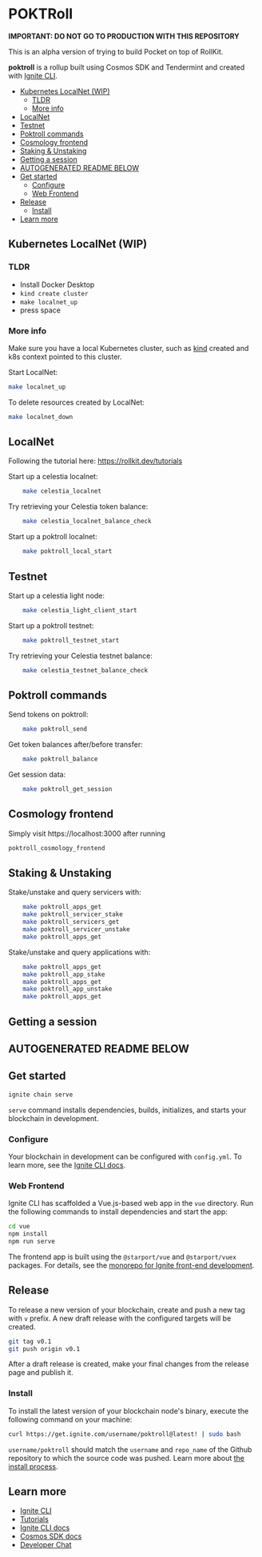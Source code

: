 # POKTRoll <!-- omit in toc -->

**IMPORTANT: DO NOT GO TO PRODUCTION WITH THIS REPOSITORY**

This is an alpha version of trying to build Pocket on top of RollKit.

**poktroll** is a rollup built using Cosmos SDK and Tendermint and created with [Ignite CLI](https://ignite.com/cli).

- [Kubernetes LocalNet (WIP)](#kubernetes-localnet-wip)
  - [TLDR](#tldr)
  - [More info](#more-info)
- [LocalNet](#localnet)
- [Testnet](#testnet)
- [Poktroll commands](#poktroll-commands)
- [Cosmology frontend](#cosmology-frontend)
- [Staking \& Unstaking](#staking--unstaking)
- [Getting a session](#getting-a-session)
- [AUTOGENERATED README BELOW](#autogenerated-readme-below)
- [Get started](#get-started)
  - [Configure](#configure)
  - [Web Frontend](#web-frontend)
- [Release](#release)
  - [Install](#install)
- [Learn more](#learn-more)

## Kubernetes LocalNet (WIP)

### TLDR

- Install Docker Desktop
- `kind create cluster`
- `make localnet_up`
- press space

### More info

Make sure you have a local Kubernetes cluster, such as [kind](https://kind.sigs.k8s.io/) created and k8s context pointed to this cluster.

Start LocalNet:

```bash
make localnet_up
```

To delete resources created by LocalNet:

```bash
make localnet_down
```

## LocalNet

Following the tutorial here: https://rollkit.dev/tutorials

Start up a celestia localnet:

```bash
    make celestia_localnet
```

Try retrieving your Celestia token balance:

```bash
    make celestia_localnet_balance_check
```

Start up a poktroll localnet:

```bash
    make poktroll_local_start
```

## Testnet

Start up a celestia light node:

```bash
    make celestia_light_client_start
```

Start up a poktroll testnet:

```bash
    make poktroll_testnet_start
```

Try retrieving your Celestia testnet balance:

```bash
    make celestia_testnet_balance_check
```

## Poktroll commands

Send tokens on poktroll:

```bash
    make poktroll_send
```

Get token balances after/before transfer:

```bash
    make poktroll_balance
```

Get session data:

```bash
    make poktroll_get_session
```

## Cosmology frontend

Simply visit https://localhost:3000 after running

```bash
poktroll_cosmology_frontend
```

## Staking & Unstaking

Stake/unstake and query servicers with:

```bash
    make poktroll_apps_get
    make poktroll_servicer_stake
    make poktroll_servicers_get
    make poktroll_servicer_unstake
    make poktroll_apps_get
```

Stake/unstake and query applications with:

```bash
    make poktroll_apps_get
    make poktroll_app_stake
    make poktroll_apps_get
    make poktroll_app_unstake
    make poktroll_apps_get
```

## Getting a session

## AUTOGENERATED README BELOW

## Get started

```bash
ignite chain serve
```

`serve` command installs dependencies, builds, initializes, and starts your blockchain in development.

### Configure

Your blockchain in development can be configured with `config.yml`. To learn more, see the [Ignite CLI docs](https://docs.ignite.com).

### Web Frontend

Ignite CLI has scaffolded a Vue.js-based web app in the `vue` directory. Run the following commands to install dependencies and start the app:

```bash
cd vue
npm install
npm run serve
```

The frontend app is built using the `@starport/vue` and `@starport/vuex` packages. For details, see the [monorepo for Ignite front-end development](https://github.com/ignite/web).

## Release

To release a new version of your blockchain, create and push a new tag with `v` prefix. A new draft release with the configured targets will be created.

```bash
git tag v0.1
git push origin v0.1
```

After a draft release is created, make your final changes from the release page and publish it.

### Install

To install the latest version of your blockchain node's binary, execute the following command on your machine:

```bash
curl https://get.ignite.com/username/poktroll@latest! | sudo bash
```

`username/poktroll` should match the `username` and `repo_name` of the Github repository to which the source code was pushed. Learn more about [the install process](https://github.com/allinbits/starport-installer).

## Learn more

- [Ignite CLI](https://ignite.com/cli)
- [Tutorials](https://docs.ignite.com/guide)
- [Ignite CLI docs](https://docs.ignite.com)
- [Cosmos SDK docs](https://docs.cosmos.network)
- [Developer Chat](https://discord.gg/ignite)
